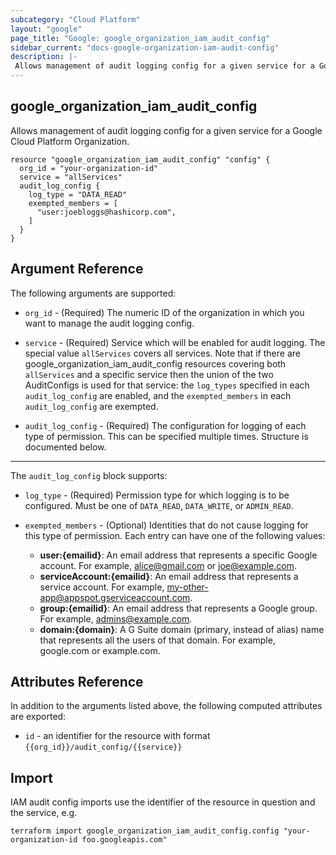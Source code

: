 ```yaml
---
subcategory: "Cloud Platform"
layout: "google"
page_title: "Google: google_organization_iam_audit_config"
sidebar_current: "docs-google-organization-iam-audit-config"
description: |-
 Allows management of audit logging config for a given service for a Google Cloud Platform Organization.
---
```


## google\_organization\_iam\_audit\_config

Allows management of audit logging config for a given service for a Google Cloud Platform Organization.

```hcl
resource "google_organization_iam_audit_config" "config" {
  org_id = "your-organization-id"
  service = "allServices"
  audit_log_config {
    log_type = "DATA_READ"
    exempted_members = [
      "user:joebloggs@hashicorp.com",
    ]
  }
}
```

## Argument Reference

The following arguments are supported:

* `org_id` - (Required) The numeric ID of the organization in which you want to manage the audit logging config.

* `service` - (Required) Service which will be enabled for audit logging.  The special value `allServices` covers all services.  Note that if there are google\_organization\_iam\_audit\_config resources covering both `allServices` and a specific service then the union of the two AuditConfigs is used for that service: the `log_types` specified in each `audit_log_config` are enabled, and the `exempted_members` in each `audit_log_config` are exempted.

* `audit_log_config` - (Required) The configuration for logging of each type of permission.  This can be specified multiple times.  Structure is documented below.

---

The `audit_log_config` block supports:

* `log_type` - (Required) Permission type for which logging is to be configured.  Must be one of `DATA_READ`, `DATA_WRITE`, or `ADMIN_READ`.

* `exempted_members` - (Optional) Identities that do not cause logging for this type of permission.
  Each entry can have one of the following values:
  * **user:{emailid}**: An email address that represents a specific Google account. For example, alice@gmail.com or joe@example.com.
  * **serviceAccount:{emailid}**: An email address that represents a service account. For example, my-other-app@appspot.gserviceaccount.com.
  * **group:{emailid}**: An email address that represents a Google group. For example, admins@example.com.
  * **domain:{domain}**: A G Suite domain (primary, instead of alias) name that represents all the users of that domain. For example, google.com or example.com.

## Attributes Reference

In addition to the arguments listed above, the following computed attributes are exported:

* `id` - an identifier for the resource with format `{{org_id}}/audit_config/{{service}}`

## Import
IAM audit config imports use the identifier of the resource in question and the service, e.g.

```
terraform import google_organization_iam_audit_config.config "your-organization-id foo.googleapis.com"
```
